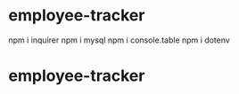 # employee-tracker



npm i inquirer
npm i mysql
npm i console.table
npm i dotenv

# employee-tracker
